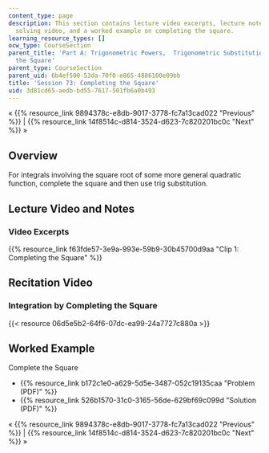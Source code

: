 ```yaml
---
content_type: page
description: This section contains lecture video excerpts, lecture notes, a problem
  solving video, and a worked example on completing the square.
learning_resource_types: []
ocw_type: CourseSection
parent_title: 'Part A: Trigonometric Powers,  Trigonometric Substitution and Completing
  the Square'
parent_type: CourseSection
parent_uid: 6b4ef500-53da-70f0-e865-4886100e09bb
title: 'Session 73: Completing the Square'
uid: 3d81cd65-aedb-bd55-7617-501fb6a0b493
---
```


« {{% resource_link 9894378c-e8db-9017-3778-fc7a13cad022 "Previous" %}} | {{% resource_link 14f8514c-d814-3524-d623-7c820201bc0c "Next" %}} »

Overview
--------

For integrals involving the square root of some more general quadratic function, complete the square and then use trig substitution.

Lecture Video and Notes
-----------------------

### Video Excerpts

{{% resource_link f63fde57-3e9a-993e-59b9-30b45700d9aa "Clip 1: Completing the Square" %}}

Recitation Video
----------------

### Integration by Completing the Square

{{< resource 06d5e5b2-64f6-07dc-ea99-24a7727c880a >}}

Worked Example
--------------

Complete the Square

*   {{% resource_link b172c1e0-a629-5d5e-3487-052c19135caa "Problem (PDF)" %}}
*   {{% resource_link 526b1570-31c0-3165-56de-629bf69c099d "Solution (PDF)" %}}

« {{% resource_link 9894378c-e8db-9017-3778-fc7a13cad022 "Previous" %}} | {{% resource_link 14f8514c-d814-3524-d623-7c820201bc0c "Next" %}} »